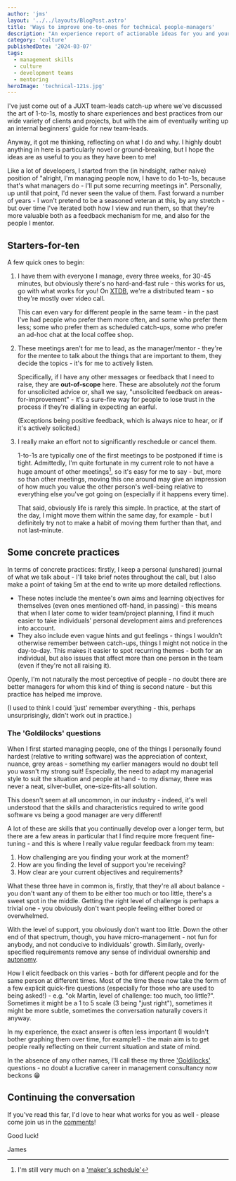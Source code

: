 ```yaml
---
author: 'jms'
layout: '../../layouts/BlogPost.astro'
title: 'Ways to improve one-to-ones for technical people-managers'
description: "An experience report of actionable ideas for you and your mentees to get more from your regular one-to-ones."
category: 'culture'
publishedDate: '2024-03-07'
tags:
  - management skills
  - culture
  - development teams
  - mentoring
heroImage: 'technical-121s.jpg'
---
```


I've just come out of a JUXT team-leads catch-up where we've discussed the art of 1-to-1s, mostly to share experiences and best practices from our wide variety of clients and projects, but with the aim of eventually writing up an internal beginners' guide for new team-leads.

Anyway, it got me thinking, reflecting on what I do and why.
I highly doubt anything in here is particularly novel or ground-breaking, but I hope the ideas are as useful to you as they have been to me!

Like a lot of developers, I started from the (in hindsight, rather naive) position of "alright, I'm managing people now, I have to do 1-to-1s, because that's what managers do - I'll put some recurring meetings in".
Personally, up until that point, I'd never seen the value of them.
Fast forward a number of years - I won't pretend to be a seasoned veteran at this, by any stretch - but over time I've iterated both how I view and run them, so that they're more valuable both as a feedback mechanism for me, and also for the people I mentor.

## Starters-for-ten

A few quick ones to begin:

1. I have them with everyone I manage, every three weeks, for 30-45 minutes, but obviously there's no hard-and-fast rule - this works for us, go with what works for you!
   On [XTDB](https://xtdb.com), we're a distributed team - so they're mostly over video call.
   
   This can even vary for different people in the same team - in the past I've had people who prefer them more often, and some who prefer them less; some who prefer them as scheduled catch-ups, some who prefer an ad-hoc chat at the local coffee shop.
2. These meetings aren't for me to lead, as the manager/mentor - they're for the mentee to talk about the things that are important to them, they decide the topics - it's for me to actively listen.

   Specifically, if I have any other messages or feedback that I need to raise, they are **out-of-scope** here.
   These are absolutely _not_ the forum for unsolicited advice or, shall we say, "unsolicited feedback on areas-for-improvement" - it's a sure-fire way for people to lose trust in the process if they're dialling in expecting an earful.

   (Exceptions being positive feedback, which is always nice to hear, or if it's actively solicited.)
3. I really make an effort not to significantly reschedule or cancel them.

   1-to-1s are typically one of the first meetings to be postponed if time is tight.
   Admittedly, I'm quite fortunate in my current role to not have a huge amount of other meetings[^1], so it's easy for me to say - but, more so than other meetings, moving this one around may give an impression of how much you value the other person's well-being relative to everything else you've got going on (especially if it happens every time).
   
   That said, obviously life is rarely this simple.
   In practice, at the start of the day, I might move them within the same day, for example - but I definitely try not to make a habit of moving them further than that, and not last-minute.
   
[^1]: I'm still very much on a ['maker's schedule'](https://paulgraham.com/makersschedule.html)
   
## Some concrete practices
   
In terms of concrete practices: firstly, I keep a personal (unshared) journal of what we talk about - I'll take brief notes throughout the call, but I also make a point of taking 5m at the end to write up more detailed reflections.

* These notes include the mentee's own aims and learning objectives for themselves (even ones mentioned off-hand, in passing) - this means that when I later come to wider team/project planning, I find it much easier to take individuals' personal development aims and preferences into account.
* They also include even vague hints and gut feelings - things I wouldn't otherwise remember between catch-ups, things I might not notice in the day-to-day.
  This makes it easier to spot recurring themes - both for an individual, but also issues that affect more than one person in the team (even if they're not all raising it).
  
Openly, I'm not naturally the most perceptive of people - no doubt there are better managers for whom this kind of thing is second nature - but this practice has helped me improve.

(I used to think I could 'just' remember everything - this, perhaps unsurprisingly, didn't work out in practice.)

### The 'Goldilocks' questions

When I first started managing people, one of the things I personally found hardest (relative to writing software) was the appreciation of context, nuance, grey areas - something my earlier managers would no doubt tell you wasn't my strong suit!
Especially, the need to adapt my managerial style to suit the situation and people at hand - to my dismay, there was never a neat, silver-bullet, one-size-fits-all solution.

This doesn't seem at all uncommon, in our industry - indeed, it's well understood that the skills and characteristics required to write good software vs being a good manager are very different!

A lot of these are skills that you continually develop over a longer term, but there are a few areas in particular that I find require more frequent fine-tuning - and this is where I really value regular feedback from my team:

1. How challenging are you finding your work at the moment?
2. How are you finding the level of support you're receiving?
3. How clear are your current objectives and requirements?

What these three have in common is, firstly, that they're all about balance - you don't want any of them to be either too much or too little, there's a sweet spot in the middle.
Getting the right level of challenge is perhaps a trivial one - you obviously don't want people feeling either bored or overwhelmed.

With the level of support, you obviously don't want too little. 
Down the other end of that spectrum, though, you have micro-management - not fun for anybody, and not conducive to individuals' growth.
Similarly, overly-specified requirements remove any sense of individual ownership and [autonomy](/blog/autonomy-mastery-purpose/).

How I elicit feedback on this varies - both for different people and for the same person at different times.
Most of the time these now take the form of a few explicit quick-fire questions (especially for those who are used to being asked!) - e.g. "ok Martin, level of challenge: too much, too little?".
Sometimes it might be a 1 to 5 scale (3 being "just right"), sometimes it might be more subtle, sometimes the conversation naturally covers it anyway.

In my experience, the exact answer is often less important (I wouldn't bother graphing them over time, for example!) - the main aim is to get people really reflecting on their current situation and state of mind.

In the absence of any other names, I'll call these my three ['Goldilocks'](https://en.wikipedia.org/wiki/Goldilocks_principle) questions - no doubt a lucrative career in management consultancy now beckons 😁

## Continuing the conversation

If you've read this far, I'd love to hear what works for you as well - please come join us in the [comments](#todo)!

Good luck!

James
